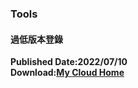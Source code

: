 ### Tools
#### 過低版本登錄
**Published Date:2022/07/10   
Download:[My Cloud Home](https://home.mycloud.com/action/share/c830ba01-c949-471c-aed8-558b644fd6aa)**
<script type='text/javascript' src='https://storage.ko-fi.com/cdn/widget/Widget_2.js'></script><script type='text/javascript'>kofiwidget2.init('Hey! Support Me On Ko-fi!', '#29abe0', 'L4L76FZ0F');kofiwidget2.draw();</script> 
